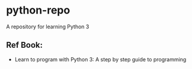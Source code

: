 # python-repo
A repository for learning Python 3

## Ref Book:
- Learn to program with Python 3: A step by step guide to programming